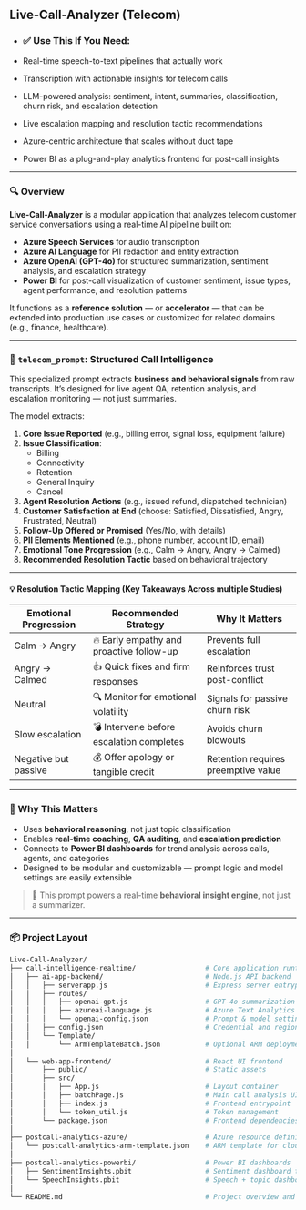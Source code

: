 ## Live-Call-Analyzer (Telecom)

- ### ✅ Use This If You Need:

- Real-time speech-to-text pipelines that actually work
- Transcription with actionable insights for telecom calls  
- LLM-powered analysis: sentiment, intent, summaries, classification, churn risk, and escalation detection  
- Live escalation mapping and resolution tactic recommendations  
- Azure-centric architecture that scales without duct tape  
- Power BI as a plug-and-play analytics frontend for post-call insights

---
### 🔍 Overview

**Live-Call-Analyzer** is a modular application that analyzes telecom customer service conversations using a real-time AI pipeline built on:

- **Azure Speech Services** for audio transcription  
- **Azure AI Language** for PII redaction and entity extraction  
- **Azure OpenAI (GPT-4o)** for structured summarization, sentiment analysis, and escalation strategy  
- **Power BI** for post-call visualization of customer sentiment, issue types, agent performance, and resolution patterns

It functions as a **reference solution** — or **accelerator** — that can be extended into production use cases or customized for related domains (e.g., finance, healthcare).

---

### 🧠 `telecom_prompt`: Structured Call Intelligence

This specialized prompt extracts **business and behavioral signals** from raw transcripts. It’s designed for live agent QA, retention analysis, and escalation monitoring — not just summaries.

The model extracts:
1. **Core Issue Reported** (e.g., billing error, signal loss, equipment failure)  
2. **Issue Classification**:
   - Billing
   - Connectivity
   - Retention
   - General Inquiry
   - Cancel
3. **Agent Resolution Actions** (e.g., issued refund, dispatched technician)  
4. **Customer Satisfaction at End** (choose: Satisfied, Dissatisfied, Angry, Frustrated, Neutral)  
5. **Follow-Up Offered or Promised** (Yes/No, with details)  
6. **PII Elements Mentioned** (e.g., phone number, account ID, email)  
7. **Emotional Tone Progression** (e.g., Calm → Angry, Angry → Calmed)  
8. **Recommended Resolution Tactic** based on behavioral trajectory  

---

#### 💡 Resolution Tactic Mapping (Key Takeaways Across multiple Studies)

| Emotional Progression         | Recommended Strategy                               | Why It Matters                         |
|------------------------------|----------------------------------------------------|----------------------------------------|
| Calm → Angry                 | 🔥 Early empathy and proactive follow-up           | Prevents full escalation               |
| Angry → Calmed               | 👍 Quick fixes and firm responses                  | Reinforces trust post-conflict         |
| Neutral                      | 🔍 Monitor for emotional volatility                | Signals for passive churn risk         |
| Slow escalation              | 💣 Intervene before escalation completes           | Avoids churn blowouts                  |
| Negative but passive         | 💰 Offer apology or tangible credit                | Retention requires preemptive value    |

---

### 🧭 Why This Matters

- Uses **behavioral reasoning**, not just topic classification  
- Enables **real-time coaching**, **QA auditing**, and **escalation prediction**  
- Connects to **Power BI dashboards** for trend analysis across calls, agents, and categories  
- Designed to be modular and customizable — prompt logic and model settings are easily extensible

> 📌 This prompt powers a real-time **behavioral insight engine**, not just a summarizer.

---

### 📦 Project Layout

```bash
Live-Call-Analyzer/
├── call-intelligence-realtime/                 # Core application runtime
│   ├── ai-app-backend/                         # Node.js API backend
│   │   ├── serverapp.js                        # Express server entrypoint
│   │   ├── routes/
│   │   │   ├── openai-gpt.js                   # GPT-4o summarization logic
│   │   │   ├── azureai-language.js             # Azure Text Analytics integration
│   │   │   └── openai-config.json              # Prompt & model settings
│   │   ├── config.json                         # Credential and region configuration
│   │   └── Template/
│   │       └── ArmTemplateBatch.json           # Optional ARM deployment template
│
│   └── web-app-frontend/                       # React UI frontend
│       ├── public/                             # Static assets
│       ├── src/
│       │   ├── App.js                          # Layout container
│       │   ├── batchPage.js                    # Main call analysis UI
│       │   ├── index.js                        # Frontend entrypoint
│       │   └── token_util.js                   # Token management
│       └── package.json                        # Frontend dependencies
│
├── postcall-analytics-azure/                   # Azure resource definitions
│   └── postcall-analytics-arm-template.json    # ARM template for cloud infra
│
├── postcall-analytics-powerbi/                 # Power BI dashboards
│   ├── SentimentInsights.pbit                  # Sentiment dashboard template
│   └── SpeechInsights.pbit                     # Speech + topic dashboard template
│
└── README.md                                   # Project overview and instructions
```


